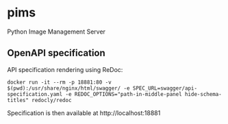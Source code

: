 # pims
Python Image Management Server

## OpenAPI specification

API specification rendering using ReDoc:

    docker run -it --rm -p 18881:80 -v $(pwd):/usr/share/nginx/html/swagger/ -e SPEC_URL=swagger/api-specification.yaml -e REDOC_OPTIONS="path-in-middle-panel hide-schema-titles" redocly/redoc

Specification is then available at http://localhost:18881